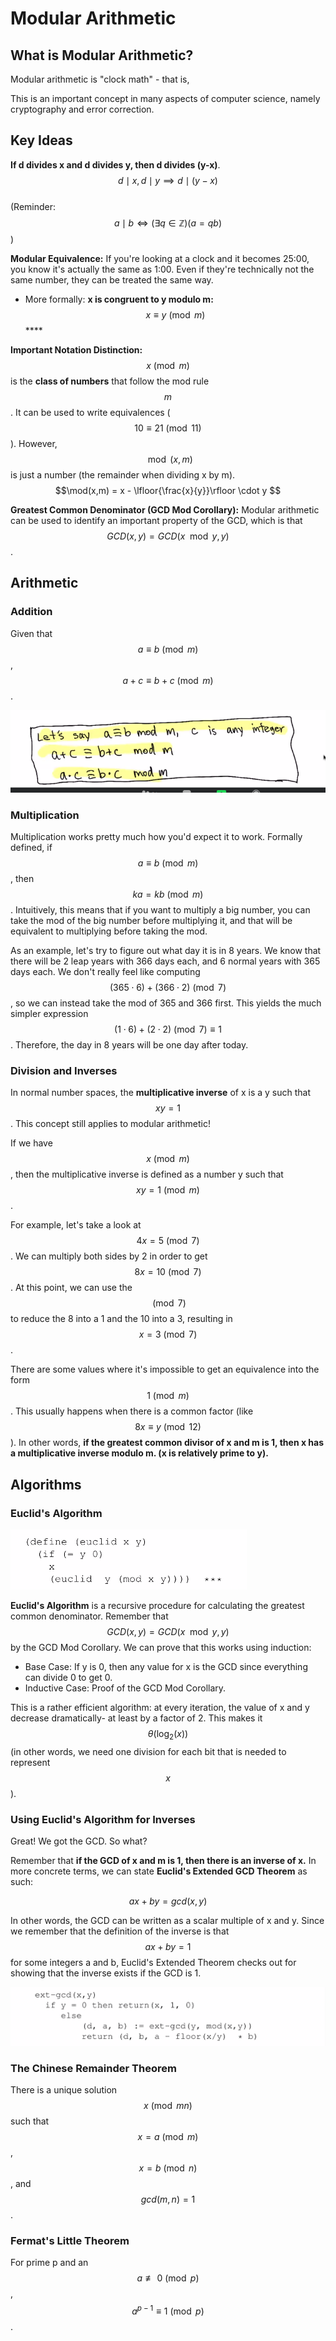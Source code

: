 # Modular Arithmetic

## What is Modular Arithmetic?

Modular arithmetic is "clock math" - that is, 

This is an important concept in many aspects of computer science, namely cryptography and error correction.

## Key Ideas

**If d divides x and d divides y, then d divides \(y-x\)**. $$d \mid x, d \mid y \implies d \mid (y-x)$$  
\(Reminder: $$a \mid b \iff (\exists q \in \mathbb{Z})(a = qb)$$\)

**Modular Equivalence:** If you're looking at a clock and it becomes 25:00, you know it's actually the same as 1:00. Even if they're technically not the same number, they can be treated the same way.

* More formally: **x is congruent to y modulo m:** $$x \equiv y \pmod{m}$$\*\*\*\*

**Important Notation Distinction:** $$x \pmod{m}$$ is the **class of numbers** that follow the mod rule $$m$$. It can be used to write equivalences \($$10 \equiv 21 \pmod{11}$$\). However, $$\mod(x, m)$$is just a number \(the remainder when dividing x by m\). $$\mod(x,m) = x - \lfloor{\frac{x}{y}}\rfloor \cdot y $$

**Greatest Common Denominator \(GCD Mod Corollary\):** Modular arithmetic can be used to identify an important property of the GCD, which is that $$GCD(x,y) = GCD(x \mod y, y)$$.

## Arithmetic

### Addition

Given that $$a \equiv b \pmod{m}$$, $$a+c \equiv b+c \pmod{m}$$.

![](.gitbook/assets/image%20%287%29.png)

### Multiplication

Multiplication works pretty much how you'd expect it to work. Formally defined, if $$a \equiv b \pmod{m}$$, then $$ka = kb \pmod{m}$$. Intuitively, this means that if you want to multiply a big number, you can take the mod of the big number before multiplying it, and that will be equivalent to multiplying before taking the mod.

As an example, let's try to figure out what day it is in 8 years. We know that there will be 2 leap years with 366 days each, and 6 normal years with 365 days each. We don't really feel like computing $$(365 \cdot 6) + (366 \cdot 2) \pmod{7}$$, so we can instead take the mod of 365 and 366 first. This yields the much simpler expression $$(1 \cdot 6) + (2 \cdot 2) \pmod{7} \equiv 1$$. Therefore, the day in 8 years will be one day after today.

### Division and Inverses

In normal number spaces, the **multiplicative inverse** of x is a y such that $$xy = 1$$. This concept still applies to modular arithmetic! 

If we have $$x \pmod{m}$$, then the multiplicative inverse is defined as a number y such that $$xy = 1 \pmod{m}$$. 

For example, let's take a look at $$4x = 5 \pmod{7}$$. We can multiply both sides by 2 in order to get $$8x = 10 \pmod{7}$$. At this point, we can use the $$\pmod{7}$$to reduce the 8 into a 1 and the 10 into a 3, resulting in $$x = 3 \pmod{7}$$.

There are some values where it's impossible to get an equivalence into the form $$1 \pmod{m}$$. This usually happens when there is a common factor \(like $$8x \equiv y \pmod{12}$$\). In other words, **if the greatest common divisor of x and m is 1, then x has a multiplicative inverse modulo m. \(x is relatively prime to y\).**

## Algorithms

### Euclid's Algorithm

![](.gitbook/assets/image%20%284%29.png)

**Euclid's Algorithm** is a recursive procedure for calculating the greatest common denominator. Remember that $$GCD(x,y) = GCD(x \mod y, y)$$ by the GCD Mod Corollary. We can prove that this works using induction:

* Base Case: If y is 0, then any value for x is the GCD since everything can divide 0 to get 0.
* Inductive Case: Proof of the GCD Mod Corollary.

This is a rather efficient algorithm: at every iteration, the value of x and y decrease dramatically- at least by a factor of 2. This makes it $$\theta(\log_2(x))$$\(in other words, we need one division for each bit that is needed to represent $$x$$\).

### Using Euclid's Algorithm for Inverses

Great! We got the GCD. So what?

Remember that **if the GCD of x and m is 1, then there is an inverse of x.** In more concrete terms, we can state **Euclid's Extended GCD Theorem** as such:

$$
ax + by = gcd(x,y)
$$

In other words, the GCD can be written as a scalar multiple of x and y. Since we remember that the definition of the inverse is that $$ax + by = 1$$for some integers a and b, Euclid's Extended Theorem checks out for showing that the inverse exists if the GCD is 1.

![](.gitbook/assets/image%20%289%29.png)

### The Chinese Remainder Theorem

There is a unique solution $$x \pmod{mn} $$such that $$x = a \pmod{m}$$, $$x = b \pmod{n}$$, and $$gcd(m,n) = 1$$.

### Fermat's Little Theorem

For prime p and an $$a \not\equiv 0 \pmod{p}$$, $$a^{p-1} \equiv 1 \pmod{p}$$.





